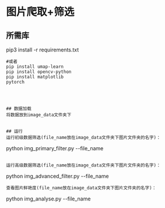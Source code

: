 # 图片爬取+筛选

## 所需库

pip3 install -r requirements.txt
```
#或者
pip install umap-learn   
pip install opencv-python   
pip install matplotlib  
pytorch  
 


  
## 数据加载
将数据放到image_data文件夹下


## 运行   
运行初级数据筛选(file_name放在image_data文件夹下图片文件夹的名字)：
```
python img_primary_filter.py --file_name
```   
   
运行高级数据筛选(file_name放在image_data文件夹下图片文件夹的名字)：
```
python img_advanced_filter.py --file_name

```  
查看图片鲜艳度(file_name放在image_data文件夹下图片文件夹的名字)：
```
python img_analyse.py --file_name
```   
 
